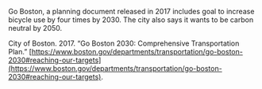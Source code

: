 


Go Boston, a planning document released in 2017 includes  goal to increase bicycle use by four times by 2030. The city also says it wants to be carbon neutral by 2050. 

City of Boston. 2017. “Go Boston 2030: Comprehensive Transportation Plan.” [https://www.boston.gov/departments/transportation/go-boston-2030#reaching-our-targets](https://www.boston.gov/departments/transportation/go-boston-2030#reaching-our-targets).